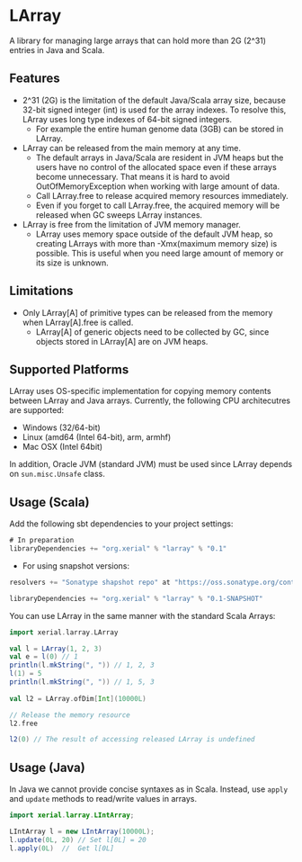 LArray
=== 
A library for managing large arrays that can hold more than 2G (2^31) entries in Java and Scala.

## Features 
 * 2^31 (2G) is the limitation of the default Java/Scala array size, because 32-bit signed integer (int) is used for the array indexes. To resolve this, LArray uses long type indexes of 64-bit signed integers.
   * For example the entire human genome data (3GB) can be stored in LArray. 
 * LArray can be released from the main memory at any time. 
   * The default arrays in Java/Scala are resident in JVM heaps but the users have no control of the allocated space even if these arrays become unnecessary. That means it is hard to avoid OutOfMemoryException when working with large amount of data.
   * Call LArray.free to release acquired memory resources immediately.
   * Even if you forget to call LArray.free, the acquired memory will be released when GC sweeps LArray instances.
 * LArray is free from the limitation of JVM memory manager.
   * LArray uses memory space outside of the default JVM heap, so creating LArrays with more than -Xmx(maximum memory size) is possible. This is useful when you need large amount of memory or its size is unknown.

## Limitations

  * Only LArray[A] of primitive types can be released from the memory when LArray[A].free is called.
    * LArray[A] of generic objects need to be collected by GC, since objects stored in LArray[A] are on JVM heaps.

## Supported Platforms

LArray uses OS-specific implementation for copying memory contents between LArray and Java arrays. Currently, the following CPU architecutres are supported:

 * Windows (32/64-bit)
 * Linux (amd64 (Intel 64-bit), arm, armhf)
 * Mac OSX (Intel 64bit)

In addition, Oracle JVM (standard JVM) must be used since LArray depends on `sun.misc.Unsafe` class.

## Usage (Scala)
Add the following sbt dependencies to your project settings:

```scala
# In preparation 
libraryDependencies += "org.xerial" % "larray" % "0.1"
```

 * For using snapshot versions:

```scala
resolvers += "Sonatype shapshot repo" at "https://oss.sonatype.org/content/repositories/snapshots/"

libraryDependencies += "org.xerial" % "larray" % "0.1-SNAPSHOT"
```

You can use LArray in the same manner with the standard Scala Arrays: 

```scala
import xerial.larray.LArray

val l = LArray(1, 2, 3)
val e = l(0) // 1
println(l.mkString(", ")) // 1, 2, 3
l(1) = 5
println(l.mkString(", ")) // 1, 5, 3
    
val l2 = LArray.ofDim[Int](10000L)

// Release the memory resource
l2.free 

l2(0) // The result of accessing released LArray is undefined
```

## Usage (Java)

In Java we cannot provide concise syntaxes as in Scala. Instead, use `apply` and `update` methods to read/write values in arrays.

```java
import xerial.larray.LIntArray;

LIntArray l = new LIntArray(10000L);
l.update(0L, 20) // Set l[0L] = 20
l.apply(0L)  //  Get l[0L]
```

